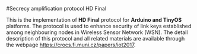 #Secrecy amplification protocol HD Final

This is the implementation of **HD Final** protocol for **Arduino and TinyOS** platforms. The protocol is used to enhance security of link keys established among neighbouring nodes in Wireless Sensor Network (WSN). The detail description of this protocol and all related materials are available through the webpage https://crocs.fi.muni.cz/papers/iot2017.